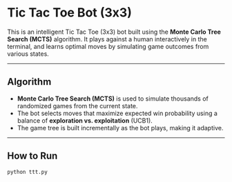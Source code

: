 # Tic Tac Toe Bot (3x3)

This is an intelligent Tic Tac Toe (3x3) bot built using the **Monte Carlo Tree Search (MCTS)** algorithm. It plays against a human interactively in the terminal, and learns optimal moves by simulating game outcomes from various states.

---

## Algorithm

- **Monte Carlo Tree Search (MCTS)** is used to simulate thousands of randomized games from the current state.
- The bot selects moves that maximize expected win probability using a balance of **exploration vs. exploitation** (UCB1).
- The game tree is built incrementally as the bot plays, making it adaptive.

---

## How to Run

```bash
python ttt.py
